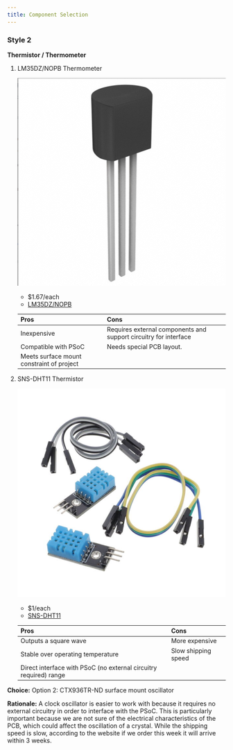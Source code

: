 ```yaml
---
title: Component Selection
---
```


### Style 2

**Thermistor / Thermometer**

1. LM35DZ/NOPB Thermometer

    ![](Thermo1.png)

    * $1.67/each
    * [LM35DZ/NOPB](https://www.digikey.com/en/products/detail/texas-instruments/LM35DZ-NOPB/32489?)

    | Pros                                      | Cons                                                             |
    | ----------------------------------------- | ---------------------------------------------------------------- |
    | Inexpensive                               | Requires external components and support circuitry for interface |
    | Compatible with PSoC                      | Needs special PCB layout.                                        |
    | Meets surface mount constraint of project |

2. SNS-DHT11 Thermistor

    ![](Thermo2.png)

    * $1/each
    * [SNS-DHT11](https://www.digikey.com/en/products/detail/olimex-ltd/SNS-DHT11/21662551)

    | Pros                                                              | Cons                |
    | ----------------------------------------------------------------- | ------------------- |
    | Outputs a square wave                                             | More expensive      |
    | Stable over operating temperature                                 | Slow shipping speed |
    | Direct interface with PSoC (no external circuitry required) range |

**Choice:** Option 2: CTX936TR-ND surface mount oscillator

**Rationale:** A clock oscillator is easier to work with because it requires no external circuitry in order to interface with the PSoC. This is particularly important because we are not sure of the electrical characteristics of the PCB, which could affect the oscillation of a crystal. While the shipping speed is slow, according to the website if we order this week it will arrive within 3 weeks.
